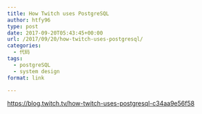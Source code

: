 ```yaml
---
title: How Twitch uses PostgreSQL
author: htfy96
type: post
date: 2017-09-20T05:43:45+00:00
url: /2017/09/20/how-twitch-uses-postgresql/
categories:
  - 代码
tags:
  - postgreSQL
  - system design
format: link

---
```

https://blog.twitch.tv/how-twitch-uses-postgresql-c34aa9e56f58